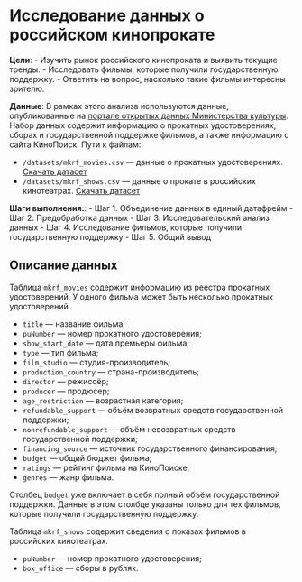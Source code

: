 # Исследование данных о российском кинопрокате

**Цели**: 
    - Изучить рынок российского кинопроката и выявить текущие тренды.
    - Исследовать фильмы, которые получили государственную поддержку.
    - Ответить на вопрос, насколько такие фильмы интересны зрителю.

**Данные**: В рамках этого анализа используются данные, опубликованные на [портале открытых данных Министерства культуры](http://opendata.mkrf.ru/). Набор данных содержит информацию о прокатных удостоверениях, сборах и государственной поддержке фильмов, а также информацию с сайта КиноПоиск.
Пути к файлам:
- `/datasets/mkrf_movies.csv` — данные о прокатных удостоверениях. [Скачать датасет](https://code.s3.yandex.net/datasets/mkrf_movies.csv)
- `/datasets/mkrf_shows.csv` — данные о прокате в российских кинотеатрах. [Скачать датасет](https://code.s3.yandex.net/datasets/mkrf_shows.csv)

**Шаги выполнения:**:
    - Шаг 1. Объединение данных в единый датафрейм
    - Шаг 2. Предобработка данных
    - Шаг 3. Исследовательский анализ данных
    - Шаг 4. Исследование фильмов, которые получили государственную поддержку
    - Шаг 5. Общий вывод


## Описание данных

Таблица `mkrf_movies` содержит информацию из реестра прокатных удостоверений. У одного фильма может быть несколько прокатных удостоверений.

- `title` — название фильма;
- `puNumber` — номер прокатного удостоверения;
- `show_start_date` — дата премьеры фильма;
- `type` — тип фильма;
- `film_studio` — студия-производитель;
- `production_country` — страна-производитель;
- `director` — режиссёр;
- `producer` — продюсер;
- `age_restriction` — возрастная категория;
- `refundable_support` *—* объём возвратных средств государственной поддержки;
- `nonrefundable_support` *—* объём невозвратных средств государственной поддержки;
- `financing_source` *—* источник государственного финансирования;
- `budget` *—* общий бюджет фильма;
- `ratings` *—* рейтинг фильма на КиноПоиске;
- `genres` *—* жанр фильма.

Столбец `budget` уже включает в себя полный объём государственной поддержки. Данные в этом столбце указаны только для тех фильмов, которые получили государственную поддержку.

Таблица `mkrf_shows` содержит сведения о показах фильмов в российских кинотеатрах.

- `puNumber` — номер прокатного удостоверения;
- `box_office` — сборы в рублях.